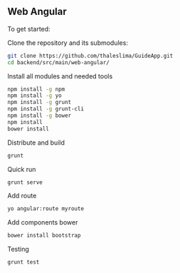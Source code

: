 ## Web Angular

To get started:


Clone the repository and its submodules:

```bash
git clone https://github.com/thaleslima/GuideApp.git
cd backend/src/main/web-angular/
```


Install all modules and needed tools

```bash
npm install -g npm
npm install -g yo
npm install -g grunt
npm install -g grunt-cli
npm install -g bower
npm install
bower install
```


Distribute and build
```bash
grunt
```


Quick run
```bash
grunt serve
```


Add route
```bash
yo angular:route myroute
```


Add components bower
```bash
bower install bootstrap
```


Testing
```bash
grunt test
```
